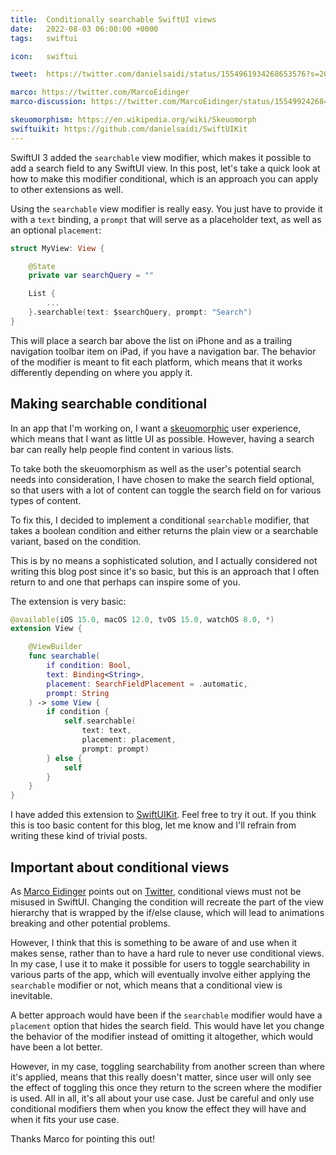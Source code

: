 ```yaml
---
title:  Conditionally searchable SwiftUI views
date:   2022-08-03 06:00:00 +0000
tags:   swiftui

icon:   swiftui

tweet:  https://twitter.com/danielsaidi/status/1554961934268653576?s=20&t=QiuVINngfCiBPi7cMSCP4w

marco: https://twitter.com/MarcoEidinger
marco-discussion: https://twitter.com/MarcoEidinger/status/1554992426846064640?s=20&t=SXaP0DWK018TSzID1OxMtg

skeuomorphism: https://en.wikipedia.org/wiki/Skeuomorph
swiftuikit: https://github.com/danielsaidi/SwiftUIKit
---
```


SwiftUI 3 added the `searchable` view modifier, which makes it possible to add a search field to any SwiftUI view. In this post, let's take a quick look at how to make this modifier conditional, which is an approach you can apply to other extensions as well.

Using the `searchable` view modifier is really easy. You just have to provide it with a `text` binding, a `prompt` that will serve as a placeholder text, as well as an optional `placement`:

```swift
struct MyView: View {

    @State
    private var searchQuery = ""

    List {
        ...
    }.searchable(text: $searchQuery, prompt: "Search")
}
```

This will place a search bar above the list on iPhone and as a trailing navigation toolbar item on iPad, if you have a navigation bar. The behavior of the modifier is meant to fit each platform, which means that it works differently depending on where you apply it.


## Making searchable conditional

In an app that I'm working on, I want a [skeuomorphic]({{page.skeuomorphism}}) user experience, which means that I want as little UI as possible. However, having a search bar can really help people find content in various lists.

To take both the skeuomorphism as well as the user's potential search needs into consideration, I have chosen to make the search field optional, so that users with a lot of content can toggle the search field on for various types of content.

To fix this, I decided to implement a conditional `searchable` modifier, that takes a boolean condition and either returns the plain view or a searchable variant, based on the condition.

This is by no means a sophisticated solution, and I actually considered not writing this blog post since it's so basic, but this is an approach that I often return to and one that perhaps can inspire some of you.

The extension is very basic:

```swift
@available(iOS 15.0, macOS 12.0, tvOS 15.0, watchOS 8.0, *)
extension View {

    @ViewBuilder
    func searchable(
        if condition: Bool,
        text: Binding<String>,
        placement: SearchFieldPlacement = .automatic,
        prompt: String
    ) -> some View {
        if condition {
            self.searchable(
                text: text,
                placement: placement,
                prompt: prompt)
        } else {
            self
        }
    }
}
```

I have added this extension to [SwiftUIKit]({{page.swiftuikit}}). Feel free to try it out. If you think this is too basic content for this blog, let me know and I'll refrain from writing these kind of trivial posts.


## Important about conditional views

As [Marco Eidinger]({{page.marco}}) points out on [Twitter]({{page.marco-discussion}}), conditional views must not be misused in SwiftUI. Changing the condition will recreate the part of the view hierarchy that is wrapped by the if/else clause, which will lead to animations breaking and other potential problems. 

However, I think that this is something to be aware of and use when it makes sense, rather than to have a hard rule to never use conditional views. In my case, I use it to make it possible for users to toggle searchability in various parts of the app, which will eventually involve either applying the `searchable` modifier or not, which means that a conditional view is inevitable.

A better approach would have been if the `searchable` modifier would have a `placement` option that hides the search field. This would have let you change the behavior of the modifier instead of omitting it altogether, which would have been a lot better.

However, in my case, toggling searchability from another screen than where it's applied, means that this really doesn't matter, since user will only see the effect of toggling this once they return to the screen where the modifier is used. All in all, it's all about your use case. Just be careful and only use conditional modifiers them when you know the effect they will have and when it fits your use case.

Thanks Marco for pointing this out!